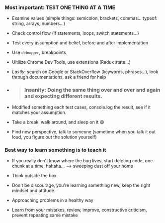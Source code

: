 ### **Most important: TEST ONE THING AT A TIME**

- Examine values (simple things: semicolon, brackets, commas... typeof: string, arrays, numbers...)

- Check control flow (if statements, loops, switch statements...)

- Test every assumption and belief, before and after implementation

- Use `debugger`, breakpoints

- Ultilize Chrome Dev Tools, use extensions (Redux state...)

- *Lastly*: search on Google or StackOverflow (keywords, phrases...), look through documentations, ask a friend for help

- > ### **Insanity: Doing the same thing over and over and again and expecting different results.** 

- Modified something each test cases, console.log the result, see if it matches your assumption.

- Take a break, walk around, and sleep on it :smile:

- Find new perspective, talk to someone
(sometime when you talk it out loud, you figure out the solution yourself)

### **Best way to learn something is to teach it**

- If you really don't know where the bug lives, start deleting code, one chunk at a time, hahaha... --> sweeping dust off your home

- Think outside the box

- Don't be discourage, you're learning something new, keep the right mindset and attitude

- Approaching problems in a healthy way

- Learn from your mistakes, review, improve, constructive criticism, prevent repeating same mistake
